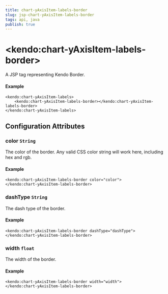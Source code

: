 ```yaml
---
title: chart-yAxisItem-labels-border
slug: jsp-chart-yAxisItem-labels-border
tags: api, java
publish: true
---
```


# \<kendo:chart-yAxisItem-labels-border\>
A JSP tag representing Kendo Border.

#### Example
    <kendo:chart-yAxisItem-labels>
        <kendo:chart-yAxisItem-labels-border></kendo:chart-yAxisItem-labels-border>
    </kendo:chart-yAxisItem-labels>


## Configuration Attributes


### color `String`

The color of the border. Any valid CSS color string will work here, including
hex and rgb.

#### Example
    <kendo:chart-yAxisItem-labels-border color="color">
    </kendo:chart-yAxisItem-labels-border>



### dashType `String`

The dash type of the border.

#### Example
    <kendo:chart-yAxisItem-labels-border dashType="dashType">
    </kendo:chart-yAxisItem-labels-border>



### width `float`

The width of the border.

#### Example
    <kendo:chart-yAxisItem-labels-border width="width">
    </kendo:chart-yAxisItem-labels-border>


